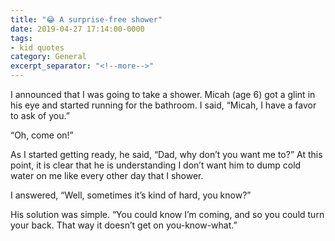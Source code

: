 ```yaml
---
title: "😂 A surprise-free shower"
date: 2019-04-27 17:14:00-0000
tags:
- kid quotes
category: General
excerpt_separator: "<!--more-->"
---
```


I announced that I was going to take a shower. Micah (age 6) got a glint in his eye and started running for the bathroom. I said, “Micah, I have a favor to ask of you.”

“Oh, come on!”

As I started getting ready, he said, “Dad, why don’t you want me to?” At this point, it is clear that he is understanding I don’t want him to dump cold water on me like every other day that I shower.

I answered, “Well, sometimes it’s kind of hard, you know?”

His solution was simple. “You could know I’m coming, and so you could turn your back. That way it doesn’t get on you-know-what.”

<!--more-->